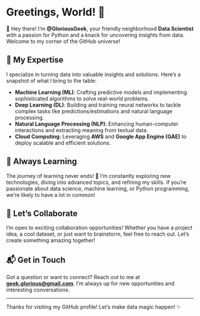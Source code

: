 # Greetings, World! 🌟

👋 Hey there! I’m **@GloriousGeek**, your friendly neighborhood **Data Scientist** with a passion for Python and a knack for uncovering insights from data. Welcome to my corner of the GitHub universe!

## 🚀 My Expertise

I specialize in turning data into valuable insights and solutions. Here’s a snapshot of what I bring to the table:

- **Machine Learning (ML)**: Crafting predictive models and implementing sophisticated algorithms to solve real-world problems.
- **Deep Learning (DL)**: Building and training neural networks to tackle complex tasks like predictions/estimations and natural language processing.
- **Natural Language Processing (NLP)**: Enhancing human-computer interactions and extracting meaning from textual data.
- **Cloud Computing**: Leveraging **AWS** and **Google App Engine (GAE)** to deploy scalable and efficient solutions.

## 🌱 Always Learning

The journey of learning never ends! 🌟 I’m constantly exploring new technologies, diving into advanced topics, and refining my skills. If you’re passionate about data science, machine learning, or Python programming, we’re likely to have a lot in common!

## 🤝 Let’s Collaborate

I’m open to exciting collaboration opportunities! Whether you have a project idea, a cool dataset, or just want to brainstorm, feel free to reach out. Let’s create something amazing together!

## 📬 Get in Touch

Got a question or want to connect? Reach out to me at **[geek.glorious@gmail.com](mailto:geek.glorious@gmail.com)**. I’m always up for new opportunities and interesting conversations.

---

Thanks for visiting my GitHub profile! Let’s make data magic happen! ✨
